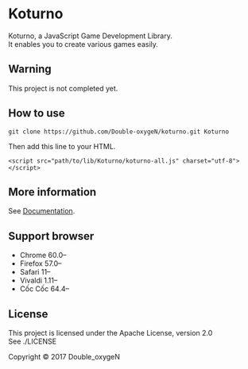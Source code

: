 # Koturno

Koturno, a JavaScript Game Development Library.  
It enables you to create various games easily.

## Warning

This project is not completed yet.

## How to use

    git clone https://github.com/Double-oxygeN/koturno.git Koturno

Then add this line to your HTML.

    <script src="path/to/lib/Koturno/koturno-all.js" charset="utf-8"></script>

## More information

See [Documentation](https://gh.double-oxygen.net/koturno/).

## Support browser

* Chrome 60.0–
* Firefox 57.0–
* Safari 11–
* Vivaldi 1.11–
* Cốc Cốc 64.4–

## License

This project is licensed under the Apache License, version 2.0  
See ./LICENSE

Copyright ©︎ 2017 Double_oxygeN
